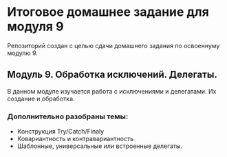 # Итоговое домашнее задание для модуля 9

Репозиторий создан с целью сдачи домашнего задания по освоеннуму модулю 9.

## Модуль 9. Обработка исключений. Делегаты.
В данном модуле изучается работа с исключениями и делегатами. Их создание и обработка.

### Дополнительно разобраны темы:
* Конструкция Try/Catch/Finaly
* Ковариантность и контравариантность
* Шаблонные, универсальные или встроенные делегаты.
